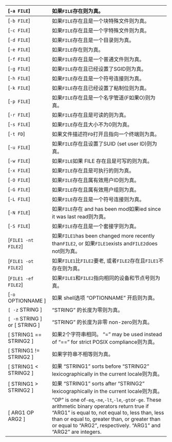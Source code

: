 

| \[`-a FILE`\] | 如果`FILE`存在则为真。 |
| :--- | :--- |
| \[`-b FILE`\] | 如果`FILE`存在且是一个块特殊文件则为真。 |
| \[`-c FILE`\] | 如果`FILE`存在且是一个字特殊文件则为真。 |
| \[`-d FILE`\] | 如果`FILE`存在且是一个目录则为真。 |
| \[`-e FILE`\] | 如果`FILE`存在则为真。 |
| \[`-f FILE`\] | 如果`FILE`存在且是一个普通文件则为真。 |
| \[`-g FILE`\] | 如果`FILE`存在且已经设置了SGID则为真。 |
| \[`-h FILE`\] | 如果`FILE`存在且是一个符号连接则为真。 |
| \[`-k FILE`\] | 如果`FILE`存在且已经设置了粘制位则为真。 |
| \[`-p FILE`\] | 如果`FILE`存在且是一个名字管道\(F如果O\)则为真。 |
| \[`-r FILE`\] | 如果`FILE`存在且是可读的则为真。 |
| \[`-s FILE`\] | 如果`FILE`存在且大小不为0则为真。 |
| \[`-t FD`\] | 如果文件描述符`FD`打开且指向一个终端则为真。 |
| \[`-u FILE`\] | 如果`FILE`存在且设置了SUID \(set user ID\)则为真。 |
| \[`-w FILE`\] | 如果`FILE`如果 FILE 存在且是可写的则为真。 |
| \[`-x FILE`\] | 如果`FILE`存在且是可执行的则为真。 |
| \[`-O FILE`\] | 如果`FILE`存在且属有效用户ID则为真。 |
| \[`-G FILE`\] | 如果`FILE`存在且属有效用户组则为真。 |
| \[`-L FILE`\] | 如果`FILE`存在且是一个符号连接则为真。 |
| \[`-N FILE`\] | 如果`FILE`存在 and has been mod如果ied since it was last read则为真。 |
| \[`-S FILE`\] | 如果`FILE`存在且是一个套接字则为真。 |
| \[`FILE1 -nt FILE2`\] | 如果`FILE1`has been changed more recently than`FILE2`, or 如果`FILE1`exists and`FILE2`does not则为真。 |
| \[`FILE1 -ot FILE2`\] | 如果`FILE1`比`FILE2`要老, 或者`FILE2`存在且`FILE1`不存在则为真。 |
| \[`FILE1 -ef FILE2`\] | 如果`FILE1`和`FILE2`指向相同的设备和节点号则为真。 |
| \[`-o` OPTIONNAME \] | 如果 shell选项 “OPTIONNAME” 开启则为真。 |
| `[ -z` STRING \] | “STRING” 的长度为零则为真。 |
| `[ -n` STRING \] or \[ STRING \] | “STRING” 的长度为非零 non-zero则为真。 |
| \[ STRING1 == STRING2 \] | 如果2个字符串相同。 “=” may be used instead of “==” for strict POSIX compliance则为真。 |
| \[ STRING1 != STRING2 \] | 如果字符串不相等则为真。 |
| \[ STRING1 &lt; STRING2 \] | 如果 “STRING1” sorts before “STRING2” lexicographically in the current locale则为真。 |
| \[ STRING1 &gt; STRING2 \] | 如果 “STRING1” sorts after “STRING2” lexicographically in the current locale则为真。 |
| \[ ARG1 OP ARG2 \] | “OP” is one of`-eq`,`-ne`,`-lt`,`-le`,`-gt`or`-ge`. These arithmetic binary operators return true if “ARG1” is equal to, not equal to, less than, less than or equal to, greater than, or greater than or equal to “ARG2”, respectively. “ARG1” and “ARG2” are integers. |















  


